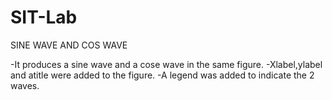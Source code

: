 # SIT-Lab
SINE WAVE AND COS WAVE

-It produces a sine wave and a cose wave in the same figure.
-Xlabel,ylabel and atitle were added to the figure.
-A legend was added to indicate the 2 waves.

